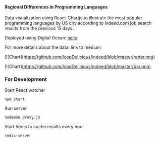#### Regional Differences in Programming Languages

Data visualization using React-Chartjs to illustrate the most popular programming languages by US city according to Indeed.com job search results from the previous 15 days.

Deployed using Digital Ocean: [hello](http://indeed.meowsergirl.com/)

For more details about the data: link to medium

[![Chart][(https://github.com/loopDelicious/indeed/blob/master/radar.png)](http://www.indeed.meowsergirl.com/#city-compare)

[![Chart][(https://github.com/loopDelicious/indeed/blob/master/bar.png)](http://www.indeed.meowsergirl.com/#all-cities)


### For Development

   Start React watcher
   
   `npm start`  

   Run server
   
   `nodemon proxy.js`
   
   Start Redis to cache results every hour
   
   `redis-server`
   
  
